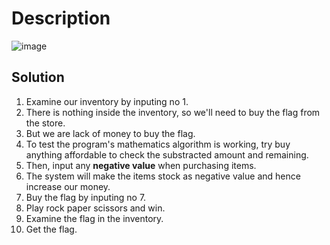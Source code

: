 # Description

![image](https://github.com/user-attachments/assets/aa298aa3-2fda-4851-b00e-bd395fbbbdbd)

## Solution

1. Examine our inventory by inputing no 1.
2. There is nothing inside the inventory, so we'll need to buy the flag from the store.
3. But we are lack of money to buy the flag.
4. To test the program's mathematics algorithm is working, try buy anything affordable to check the substracted amount and remaining.
5. Then, input any **negative value** when purchasing items.
6. The system will make the items stock as negative value and hence increase our money.
7. Buy the flag by inputing no 7.
8. Play rock paper scissors and win.
9. Examine the flag in the inventory.
10. Get the flag.
